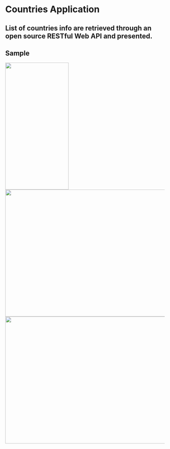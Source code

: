 # Countries Application
## List of countries info are retrieved through an open source RESTful Web API and presented.

## Sample
<img src="GIF/record1.gif" width="200" height="400"/> <img src="GIF/record2.gif" width="600" height="400"/> <img src="GIF/record3.gif" width="600" height="400"/>
